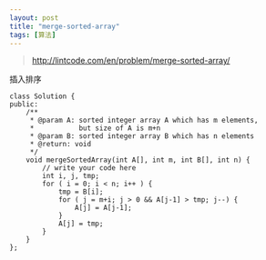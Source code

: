 ```yaml
---
layout: post
title: "merge-sorted-array"
tags: [算法]
---	
```

	
	
> http://lintcode.com/en/problem/merge-sorted-array/


插入排序
	
	class Solution {
	public:
	    /**
	     * @param A: sorted integer array A which has m elements, 
	     *           but size of A is m+n
	     * @param B: sorted integer array B which has n elements
	     * @return: void
	     */
	    void mergeSortedArray(int A[], int m, int B[], int n) {
	        // write your code here
	        int i, j, tmp;
	        for ( i = 0; i < n; i++ ) {
	            tmp = B[i];
	            for ( j = m+i; j > 0 && A[j-1] > tmp; j--) {
	                A[j] = A[j-1];
	            }
	            A[j] = tmp;
	        }
	    }
	};

